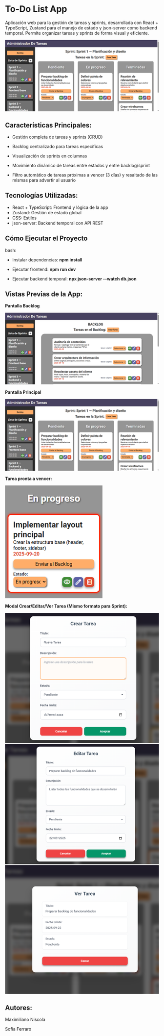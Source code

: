 # To-Do List App
 Aplicación web para la gestión de tareas y sprints, desarrollada con React + TypeScript, Zustand para el manejo de estado y json-server como backend temporal. Permite organizar tareas y sprints de forma visual y eficiente.
 
 ![Pantalla principal](./screenshots/SprintScreen.png)

## Características Principales:
* Gestión completa de tareas y sprints (CRUD)

* Backlog centralizado para tareas específicas

* Visualización de sprints en columnas

* Movimiento dinámico de tareas entre estados y entre backlog/sprint

* Filtro automático de tareas próximas a vencer (3 días) y resaltado de las mismas para advertir al usuario

## Tecnologías Utilizadas:
* React + TypeScript:	Frontend y lógica de la app
* Zustand:	Gestión de estado global
* CSS:	Estilos 
* json-server:	Backend temporal con API REST

## Cómo Ejecutar el Proyecto
bash:
* Instalar dependencias: 
**npm install**

* Ejecutar frontend: 
**npm run dev**

* Ejecutar backend temporal: 
**npx json-server --watch db.json**

## Vistas Previas de la App:
**Pantalla Backlog**

![Pantalla backlog](./screenshots/BacklogScreen.png)

**Pantalla Principal**

![Pantalla principal](./screenshots/SprintScreen.png)

**Tarea pronta a vencer:**

![Tarea a vencer](./screenshots/TareaPorVencer.png)

**Modal Crear/Editar/Ver Tarea (Mismo formato para Sprint):**

![Crear Tarea Modal](./screenshots/CrearTarea.png)
![Editarr Tarea Modal](./screenshots/EditarTarea.png)
![Ver Tarea Modal](./screenshots/VerTarea.png)

## Autores:
Maximiliano Niscola

Sofía Ferraro
